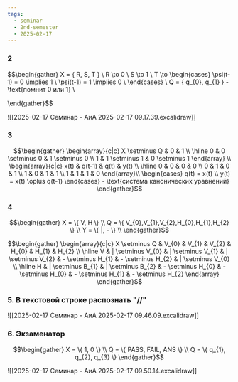 ```yaml
---
tags:
  - seminar
  - 2nd-semester
  - 2025-02-17
---
```


### 2

$$\begin{gather}
X = \{ R, S, T \} \\
R \to 0 \\
S \to 1 \\
T \to \begin{cases}
\psi(t-1) = 0 \implies 1 \\
\psi(t-1) = 1 \implies 0 \\
\end{cases} \\
Q = \{ q_{0}, q_{1} \} - \text{помнит 0 или 1} \\

\end{gather}$$

![[2025-02-17 Семинар - АиА 2025-02-17 09.17.39.excalidraw]]

### 3

$$\begin{gather}
\begin{array}{c|c}
X \setminus Q & 0 & 1 \\
\hline 0 & 0 \setminus 0 & 1 \setminus 0 \\
1 & 1 \setminus 1 & 0 \setminus 1
\end{array} \\
\begin{array}{c|c}
x(t) & q(t-1) & q(t) & y(t) \\
\hline 0 & 0 & 0 & 0 \\
0 & 1 & 0 & 1 \\
1 & 0 & 1 & 1 \\
1 & 1 & 1 & 0
\end{array}\\
\begin{cases}
q(t) = x(t) \\
y(t) = x(t) \oplus q(t-1)
\end{cases} - \text{система канонических уравнений}
\end{gather}$$

### 4

$$\begin{gather}
X = \{ V, H \} \\
Q = \{ V_{0},V_{1},V_{2},H_{0},H_{1},H_{2} \} \\
Y = \{ |, - \} \\
\end{gather}$$

$$\begin{gather}
\begin{array}{c|c}
X \setminus Q  & V_{0} & V_{1} & V_{2} & H_{0} & H_{1} & H_{2} \\
\hline V & | \setminus V_{0} & | \setminus V_{1} & | \setminus V_{2} & - \setminus H_{1} & - \setminus H_{2} & | \setminus V_{0} \\
\hline H & | \setminus B_{1} & | \setminus B_{2} &  - \setminus H_{0} & - \setminus H_{0} & - \setminus H_{1} &  - \setminus H_{2}
\end{array}
\end{gather}$$

### 5. В текстовой строке распознать "//"

![[2025-02-17 Семинар - АиА 2025-02-17 09.46.09.excalidraw]]


### 6. Экзаменатор

$$\begin{gather}
X = \{ 1, 0 \} \\
Q = \{ PASS, FAIL, ANS \} \\
Q = \{ q_{1}, q_{2}, q_{3} \}
\end{gather}$$

![[2025-02-17 Семинар - АиА 2025-02-17 09.50.14.excalidraw]]